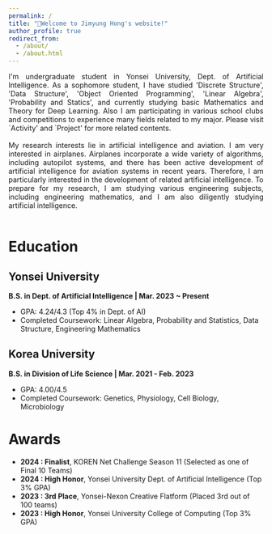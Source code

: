 ```yaml
---
permalink: /
title: "👋Welcome to Jimyung Hong's website!"
author_profile: true
redirect_from: 
  - /about/
  - /about.html
---
```

<div align="justify">
I'm undergraduate student in Yonsei University, Dept. of Artificial Intelligence. As a sophomore student, I have studied 'Discrete Structure', 'Data Structure', 'Object Oriented Programming', 'Linear Algebra', 'Probability and Statics', and currently studying basic Mathematics and Theory for Deep Learning. Also I am participating in various school clubs and competitions to experience many fields related to my major. Please visit `Activity' and `Project' for more related contents.<br/><br/>
My research interests lie in artificial intelligence and aviation. I am very interested in airplanes. Airplanes incorporate a wide variety of algorithms, including autopilot systems, and there has been active development of artificial intelligence for aviation systems in recent years. Therefore, I am particularly interested in the development of related artificial intelligence. To prepare for my research, I am studying various engineering subjects, including engineering mathematics, and I am also diligently studying artificial intelligence.
</div>
<br/>


# Education

## Yonsei University

**B.S. in Dept. of Artificial Intelligence | Mar. 2023 ~ Present**
- GPA: 4.24/4.3 (Top 4% in Dept. of AI)
- Completed Coursework: Linear Algebra, Probability and Statistics, Data Structure, Engineering Mathematics

## Korea University

**B.S. in Division of Life Science | Mar. 2021 - Feb. 2023**
- GPA: 4.00/4.5
- Completed Coursework: Genetics, Physiology, Cell Biology, Microbiology



Awards
======

- **2024 : Finalist**, KOREN Net Challenge Season 11 (Selected as one of Final 10 Teams)
- **2024 : High Honor**, Yonsei University Dept. of Artificial Intelligence (Top 3% GPA)
- **2023 : 3rd Place**, Yonsei-Nexon Creative Flatform (Placed 3rd out of 100 teams)
- **2023 : High Honor**, Yonsei University College of Computing (Top 3% GPA)

